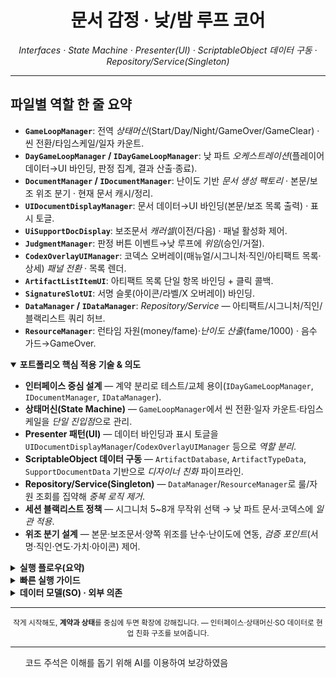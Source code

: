 <div align="center">
  <h1>문서 감정 · 낮/밤 루프 코어</h1>
  <p><em>Interfaces · State Machine · Presenter(UI) · ScriptableObject 데이터 구동 · Repository/Service(Singleton)</em></p>
</div>

<hr/>

<section>
  <h2>파일별 역할 한 줄 요약</h2>
  <ul>
    <li><strong><code>GameLoopManager</code></strong>: 전역 <em>상태머신</em>(Start/Day/Night/GameOver/GameClear) · 씬 전환/타임스케일/일자 카운트.</li>
    <li><strong><code>DayGameLoopManager</code> / <code>IDayGameLoopManager</code></strong>: 낮 파트 <em>오케스트레이션</em>(플레이어 데이터→UI 바인딩, 판정 집계, 결과 산출·종료).</li>
    <li><strong><code>DocumentManager</code> / <code>IDocumentManager</code></strong>: 난이도 기반 <em>문서 생성 팩토리</em> · 본문/보조 위조 분기 · 현재 문서 캐시/정리.</li>
    <li><strong><code>UIDocumentDisplayManager</code></strong>: 문서 데이터→UI 바인딩(본문/보조 목록 출력) · 표시 토글.</li>
    <li><strong><code>UiSupportDocDisplay</code></strong>: 보조문서 <em>캐러셀</em>(이전/다음) · 패널 활성화 제어.</li>
    <li><strong><code>JudgmentManager</code></strong>: 판정 버튼 이벤트→낮 루프에 <em>위임</em>(승인/거절).</li>
    <li><strong><code>CodexOverlayUIManager</code></strong>: 코덱스 오버레이(매뉴얼/시그니처·직인/아티팩트 목록·상세) <em>패널 전환</em> · 목록 렌더.</li>
    <li><strong><code>ArtifactListItemUI</code></strong>: 아티팩트 목록 단일 항목 바인딩 + 클릭 콜백.</li>
    <li><strong><code>SignatureSlotUI</code></strong>: 서명 슬롯(아이콘/라벨/X 오버레이) 바인딩.</li>
    <li><strong><code>DataManager</code> / <code>IDataManager</code></strong>: <em>Repository/Service</em> — 아티팩트/시그니처/직인/블랙리스트 쿼리 허브.</li>
    <li><strong><code>ResourceManager</code></strong>: 런타임 자원(money/fame)·<em>난이도 산출</em>(fame/1000) · 음수 가드→GameOver.</li>
  </ul>
</section>

<details open>
  <summary><strong>포트폴리오 핵심 적용 기술 &amp; 의도</strong></summary>
  <ul>
    <li><strong>인터페이스 중심 설계</strong> — 계약 분리로 테스트/교체 용이(<code>IDayGameLoopManager</code>, <code>IDocumentManager</code>, <code>IDataManager</code>).</li>
    <li><strong>상태머신(State Machine)</strong> — <code>GameLoopManager</code>에서 씬 전환·일자 카운트·타임스케일을 <em>단일 진입점</em>으로 관리.</li>
    <li><strong>Presenter 패턴(UI)</strong> — 데이터 바인딩과 표시 토글을 <code>UIDocumentDisplayManager</code>/<code>CodexOverlayUIManager</code> 등으로 <em>역할 분리</em>.</li>
    <li><strong>ScriptableObject 데이터 구동</strong> — <code>ArtifactDatabase</code>, <code>ArtifactTypeData</code>, <code>SupportDocumentData</code> 기반으로 <em>디자이너 친화</em> 파이프라인.</li>
    <li><strong>Repository/Service(Singleton)</strong> — <code>DataManager</code>/<code>ResourceManager</code>로 룰/자원 조회를 집약해 <em>중복 로직 제거</em>.</li>
    <li><strong>세션 블랙리스트 정책</strong> — 시그니처 5~8개 무작위 선택 → 낮 파트 문서·코덱스에 <em>일관 적용</em>.</li>
    <li><strong>위조 분기 설계</strong> — 본문·보조문서·양쪽 위조를 난수·난이도에 연동, <em>검증 포인트</em>(서명·직인·연도·가치·아이콘) 제어.</li>
  </ul>
</details>

<details>
  <summary><strong>실행 플로우(요약)</strong></summary>
  <ol>
    <li><code>GameLoopManager</code> → <em>GameStart</em> 상태, <code>StartScene</code> 로드 &amp; 자원 리셋.</li>
    <li><em>Day</em> 전이 시 <code>DayScene</code> 로드 → <code>DayGameLoopManager.InitScene()</code>가 플레이어 데이터/난이도/문서를 초기 바인딩.</li>
    <li>플레이어 판정(승인/거절) → <code>DayGameLoopManager.OnJudgmentSubmitted</code>가 정오 판정 누계 및 다음 문서 생성.</li>
    <li>코덱스 오버레이에서 블랙리스트/시그니처·직인/아티팩트 목록 탐색.</li>
    <li>상태 전이(예: <em>DayClear</em>, <em>Playing_Night</em>, <em>GameOver</em>)에 따라 씬 전환 및 결과 수집.</li>
  </ol>
</details>

<details>
  <summary><strong>빠른 실행 가이드</strong></summary>
  <ol>
    <li>씬 구성: <code>StartScene</code>, <code>DayScene</code>, <code>NightScene</code>.</li>
    <li>전역 오브젝트:
      <ul>
        <li><code>GameLoopManager</code>(DontDestroyOnLoad), <code>ResourceManager</code>, <code>DataManager</code>(<code>ArtifactDatabase</code> 참조 연결).</li>
      </ul>
    </li>
    <li>Day 씬:
      <ul>
        <li><code>DayGameLoopManager</code>, <code>DocumentManager</code>, <code>UIDocumentDisplayManager</code>, <code>UiSupportDocDisplay</code>, <code>JudgmentManager</code>, <code>CodexOverlayUIManager</code> 배치 및 레퍼런스 연결.</li>
      </ul>
    </li>
    <li>플레이: 시작 시 <em>StartScene</em> → <em>Day</em> 전이. (디버그: <kbd>N</kbd> → Night 전환)</li>
  </ol>
</details>

<details>
  <summary><strong>데이터 모델(SO) · 외부 의존</strong></summary>
  <ul>
    <li><strong>ScriptableObjects</strong>: <code>ArtifactDatabase</code>(<code>artifactTypes</code>, <code>signatureList</code>, <code>sealList</code>), <code>SupportDocumentData</code>.</li>
    <li><strong>런타임 데이터</strong>: <code>PlayerData</code>(money, fame, difficulty), <code>DayResultData</code>/<code>NightResultData</code>, <code>DocumentData</code>.</li>
    <li><strong>외부 모듈</strong>: <code>TimeManager</code>, <code>GameSignals</code>(GameOver) — 프로젝트 공용 모듈과 연동.</li>
  </ul>
</details>


<hr/>

<div align="center">
  <sub>작게 시작해도, <strong>계약과 상태</strong>를 중심에 두면 확장에 강해집니다. — 인터페이스·상태머신·SO 데이터로 현업 친화 구조를 보여줍니다.</sub>
</div>

<hr/>
<div>
<ul>코드 주석은 이해를 돕기 위해 AI를 이용하여 보강하였음</ul>
</div>
